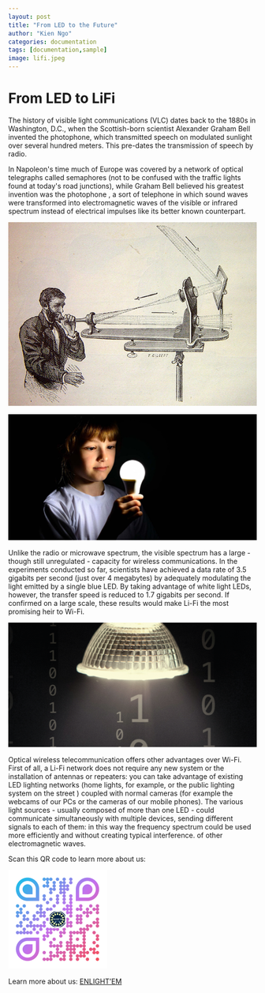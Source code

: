 ```yaml
---
layout: post
title: "From LED to the Future"
author: "Kien Ngo"
categories: documentation
tags: [documentation,sample]
image: lifi.jpeg
---
```


# From LED to LiFi
The history of visible light communications (VLC) dates back to the 1880s in Washington, D.C., when the Scottish-born scientist Alexander Graham Bell invented the photophone, which transmitted speech on modulated sunlight over several hundred meters. This pre-dates the transmission of speech by radio. 

In Napoleon's time much of Europe was covered by a network of optical telegraphs called semaphores (not to be confused with the traffic lights found at today's road junctions), while Graham Bell believed his greatest invention was the photophone , a sort of telephone in which sound waves were transformed into electromagnetic waves of the visible or infrared spectrum instead of electrical impulses like its better known counterpart. 

![alt text](https://raw.githubusercontent.com/kotobuki09/kotobuki09.github.io/gh-pages/assets/img/fotofono.jpg "lifi")


![alt text](https://raw.githubusercontent.com/kotobuki09/kotobuki09.github.io/gh-pages/assets/img/lifi-3.jpg "lifi1")

Unlike the radio or microwave spectrum, the visible spectrum has a large - though still unregulated - capacity for wireless communications. In the experiments conducted so far, scientists have achieved a data rate of 3.5 gigabits per second (just over 4 megabytes) by adequately modulating the light emitted by a single blue LED. By taking advantage of white light LEDs, however, the transfer speed is reduced to 1.7 gigabits per second. If confirmed on a large scale, these results would make Li-Fi the most promising heir to Wi-Fi. 

![alt text](https://raw.githubusercontent.com/kotobuki09/kotobuki09.github.io/gh-pages/assets/img/lifi-2.png "lifi2")

Optical wireless telecommunication offers other advantages over Wi-Fi. First of all, a Li-Fi network does not require any new system or the installation of antennas or repeaters: you can take advantage of existing LED lighting networks (home lights, for example, or the public lighting system on the street ) coupled with normal cameras (for example the webcams of our PCs or the cameras of our mobile phones). The various light sources - usually composed of more than one LED - could communicate simultaneously with multiple devices, sending different signals to each of them: in this way the frequency spectrum could be used more efficiently and without creating typical interference. of other electromagnetic waves. 

Scan this QR code to learn more about us:

<img src="https://raw.githubusercontent.com/kotobuki09/kotobuki09.github.io/gh-pages/assets/img/qr4.png" width="200" />

Learn more about us:
[ENLIGHT’EM](https://enlightem.eu/)
